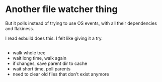 # Another file watcher thing

But it polls instead of trying to use OS events, with all their dependencies and flakiness.  

I read esbuild does this. I felt like giving it a try.

## 
- walk whole tree
- wait long time, walk again
- if changes, save parent dir to cache
- wait short time, poll parents
- need to clear old files that don't exist anymore
